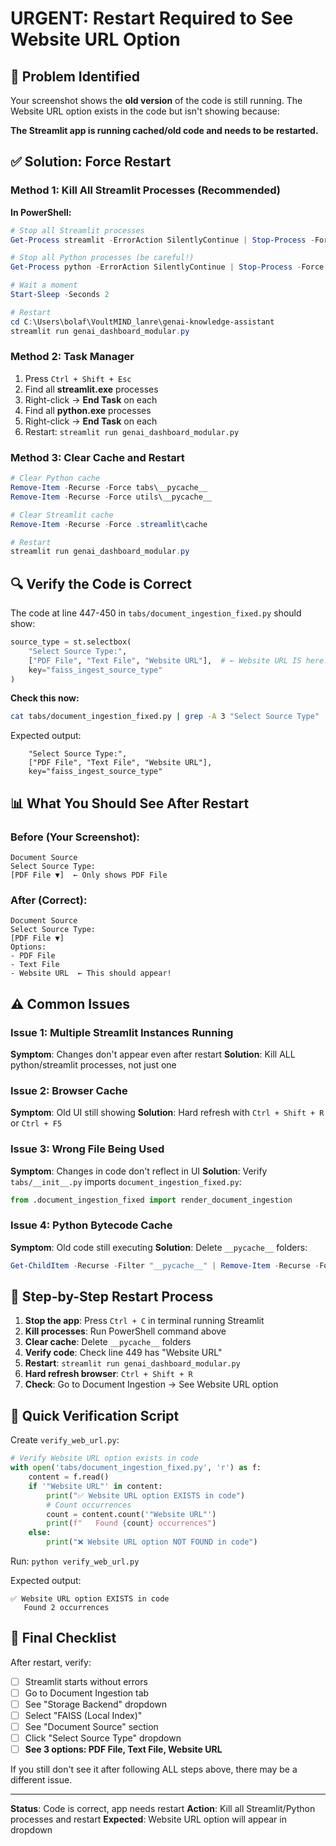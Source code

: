 # URGENT: Restart Required to See Website URL Option

## 🔴 Problem Identified

Your screenshot shows the **old version** of the code is still running. The Website URL option exists in the code but isn't showing because:

**The Streamlit app is running cached/old code and needs to be restarted.**

## ✅ Solution: Force Restart

### Method 1: Kill All Streamlit Processes (Recommended)

**In PowerShell:**
```powershell
# Stop all Streamlit processes
Get-Process streamlit -ErrorAction SilentlyContinue | Stop-Process -Force

# Stop all Python processes (be careful!)
Get-Process python -ErrorAction SilentlyContinue | Stop-Process -Force

# Wait a moment
Start-Sleep -Seconds 2

# Restart
cd C:\Users\bolaf\VoultMIND_lanre\genai-knowledge-assistant
streamlit run genai_dashboard_modular.py
```

### Method 2: Task Manager

1. Press `Ctrl + Shift + Esc`
2. Find all **streamlit.exe** processes
3. Right-click → **End Task** on each
4. Find all **python.exe** processes
5. Right-click → **End Task** on each
6. Restart: `streamlit run genai_dashboard_modular.py`

### Method 3: Clear Cache and Restart

```powershell
# Clear Python cache
Remove-Item -Recurse -Force tabs\__pycache__
Remove-Item -Recurse -Force utils\__pycache__

# Clear Streamlit cache
Remove-Item -Recurse -Force .streamlit\cache

# Restart
streamlit run genai_dashboard_modular.py
```

## 🔍 Verify the Code is Correct

The code at line 447-450 in `tabs/document_ingestion_fixed.py` should show:

```python
source_type = st.selectbox(
    "Select Source Type:",
    ["PDF File", "Text File", "Website URL"],  # ← Website URL IS here!
    key="faiss_ingest_source_type"
)
```

**Check this now:**
```bash
cat tabs/document_ingestion_fixed.py | grep -A 3 "Select Source Type"
```

Expected output:
```
    "Select Source Type:",
    ["PDF File", "Text File", "Website URL"],
    key="faiss_ingest_source_type"
```

## 📊 What You Should See After Restart

### Before (Your Screenshot):
```
Document Source
Select Source Type:
[PDF File ▼]  ← Only shows PDF File
```

### After (Correct):
```
Document Source
Select Source Type:
[PDF File ▼]
Options:
- PDF File
- Text File
- Website URL  ← This should appear!
```

## ⚠️ Common Issues

### Issue 1: Multiple Streamlit Instances Running
**Symptom**: Changes don't appear even after restart
**Solution**: Kill ALL python/streamlit processes, not just one

### Issue 2: Browser Cache
**Symptom**: Old UI still showing
**Solution**: Hard refresh with `Ctrl + Shift + R` or `Ctrl + F5`

### Issue 3: Wrong File Being Used
**Symptom**: Changes in code don't reflect in UI
**Solution**: Verify `tabs/__init__.py` imports `document_ingestion_fixed.py`:
```python
from .document_ingestion_fixed import render_document_ingestion
```

### Issue 4: Python Bytecode Cache
**Symptom**: Old code still executing
**Solution**: Delete `__pycache__` folders:
```powershell
Get-ChildItem -Recurse -Filter "__pycache__" | Remove-Item -Recurse -Force
```

## 🚀 Step-by-Step Restart Process

1. **Stop the app**: Press `Ctrl + C` in terminal running Streamlit
2. **Kill processes**: Run PowerShell command above
3. **Clear cache**: Delete `__pycache__` folders
4. **Verify code**: Check line 449 has "Website URL"
5. **Restart**: `streamlit run genai_dashboard_modular.py`
6. **Hard refresh browser**: `Ctrl + Shift + R`
7. **Check**: Go to Document Ingestion → See Website URL option

## 📝 Quick Verification Script

Create `verify_web_url.py`:
```python
# Verify Website URL option exists in code
with open('tabs/document_ingestion_fixed.py', 'r') as f:
    content = f.read()
    if '"Website URL"' in content:
        print("✅ Website URL option EXISTS in code")
        # Count occurrences
        count = content.count('"Website URL"')
        print(f"   Found {count} occurrences")
    else:
        print("❌ Website URL option NOT FOUND in code")
```

Run: `python verify_web_url.py`

Expected output:
```
✅ Website URL option EXISTS in code
   Found 2 occurrences
```

## 🎯 Final Checklist

After restart, verify:
- [ ] Streamlit starts without errors
- [ ] Go to Document Ingestion tab
- [ ] See "Storage Backend" dropdown
- [ ] Select "FAISS (Local Index)"
- [ ] See "Document Source" section
- [ ] Click "Select Source Type" dropdown
- [ ] **See 3 options: PDF File, Text File, Website URL**

If you still don't see it after following ALL steps above, there may be a different issue.

---

**Status**: Code is correct, app needs restart
**Action**: Kill all Streamlit/Python processes and restart
**Expected**: Website URL option will appear in dropdown
